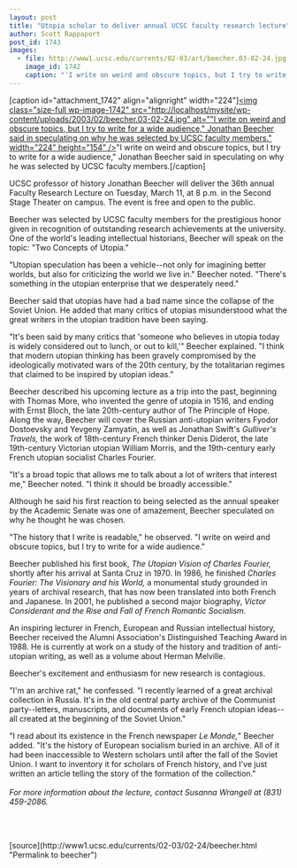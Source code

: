 ```yaml
---
layout: post
title: "Utopia scholar to deliver annual UCSC faculty research lecture"
author: Scott Rappaport
post_id: 1743
images:
  - file: http://www1.ucsc.edu/currents/02-03/art/beecher.03-02-24.jpg
    image_id: 1742
    caption: "'I write on weird and obscure topics, but I try to write for a wide audience,' Jonathan Beecher said in speculating on why he was selected by UCSC faculty members."
---
```


[caption id="attachment_1742" align="alignright" width="224"]<a href="http://localhost/mysite/wp-content/uploads/2003/02/beecher.03-02-24.jpg"><img class="size-full wp-image-1742" src="http://localhost/mysite/wp-content/uploads/2003/02/beecher.03-02-24.jpg" alt=""I write on weird and obscure topics, but I try to write for a wide audience," Jonathan Beecher said in speculating on why he was selected by UCSC faculty members." width="224" height="154" /></a>"I write on weird and obscure topics, but I try to write for a wide audience," Jonathan Beecher said in speculating on why he was selected by UCSC faculty members.[/caption]
<p>
  UCSC professor of history Jonathan Beecher will deliver the 36th annual Faculty Research Lecture on Tuesday, March 11, at 8 p.m. in the Second Stage Theater on campus. The event is free and open to the public.
</p>
<p>
  Beecher was selected by UCSC faculty members for the prestigious honor given in recognition of outstanding research achievements at the university. One of the world's leading intellectual historians, Beecher will speak on the topic: "Two Concepts of Utopia."<br>
</p>
<p>
  "Utopian speculation has been a vehicle--not only for imagining better worlds, but also for criticizing the world we live in." Beecher noted. "There's something in the utopian enterprise that we desperately need."<br>
</p>
<p>
  Beecher said that utopias have had a bad name since the collapse of the Soviet Union. He added that many critics of utopias misunderstood what the great writers in the utopian tradition have been saying.<br>
</p>
<p>
  "It's been said by many critics that 'someone who believes in utopia today is widely considered out to lunch, or out to kill,'" Beecher explained. "I think that modern utopian thinking has been gravely compromised by the ideologically motivated wars of the 20th century, by the totalitarian regimes that claimed to be inspired by utopian ideas."<br>
</p>
<p>
  Beecher described his upcoming lecture as a trip into the past, beginning with Thomas More, who invented the genre of utopia in 1516, and ending with Ernst Bloch, the late 20th-century author of The Principle of Hope. Along the way, Beecher will cover the Russian anti-utopian writers Fyodor Dostoevsky and Yevgeny Zamyatin, as well as Jonathan Swift's <i>Gulliver's Travels,</i> the work of 18th-century French thinker Denis Diderot, the late 19th-century Victorian utopian William Morris, and the 19th-century early French utopian socialist Charles Fourier.<br>
</p>
<p>
  "It's a broad topic that allows me to talk about a lot of writers that interest me," Beecher noted. "I think it should be broadly accessible."<br>
</p>
<p>
  Although he said his first reaction to being selected as the annual speaker by the Academic Senate was one of amazement, Beecher speculated on why he thought he was chosen.<br>
</p>
<p>
  "The history that I write is readable," he observed. "I write on weird and obscure topics, but I try to write for a wide audience."<br>
</p>
<p>
  Beecher published his first book, <i>The Utopian Vision of Charles Fourier,</i> shortly after his arrival at Santa Cruz in 1970. In 1986, he finished <i>Charles Fourier: The Visionary and his World,</i> a monumental study grounded in years of archival research, that has now been translated into both French and Japanese. In 2001, he published a second major biography, <i>Victor Considerant and the Rise and Fall of French Romantic Socialism.</i><br>
</p>
<p>
  An inspiring lecturer in French, European and Russian intellectual history, Beecher received the Alumni Association's Distinguished Teaching Award in 1988. He is currently at work on a study of the history and tradition of anti-utopian writing, as well as a volume about Herman Melville.
</p>
<p>
  Beecher's excitement and enthusiasm for new research is contagious.<br>
</p>
<p>
  "I'm an archive rat," he confessed. "I recently learned of a great archival collection in Russia. It's in the old central party archive of the Communist party--letters, manuscripts, and documents of early French utopian ideas--all created at the beginning of the Soviet Union."<br>
</p>
<p>
  "I read about its existence in the French newspaper <i>Le Monde,</i>" Beecher added. "It's the history of European socialism buried in an archive. All of it had been inaccessible to Western scholars until after the fall of the Soviet Union. I want to inventory it for scholars of French history, and I've just written an article telling the story of the formation of the collection."<br>
  <br>
  <i>For more information about the lecture, contact Susanna Wrangell at (831) 459-2086.</i>
</p>
<p>
  <br>
  <br>

</p>
<p>

</p>
[source](http://www1.ucsc.edu/currents/02-03/02-24/beecher.html "Permalink to beecher")
